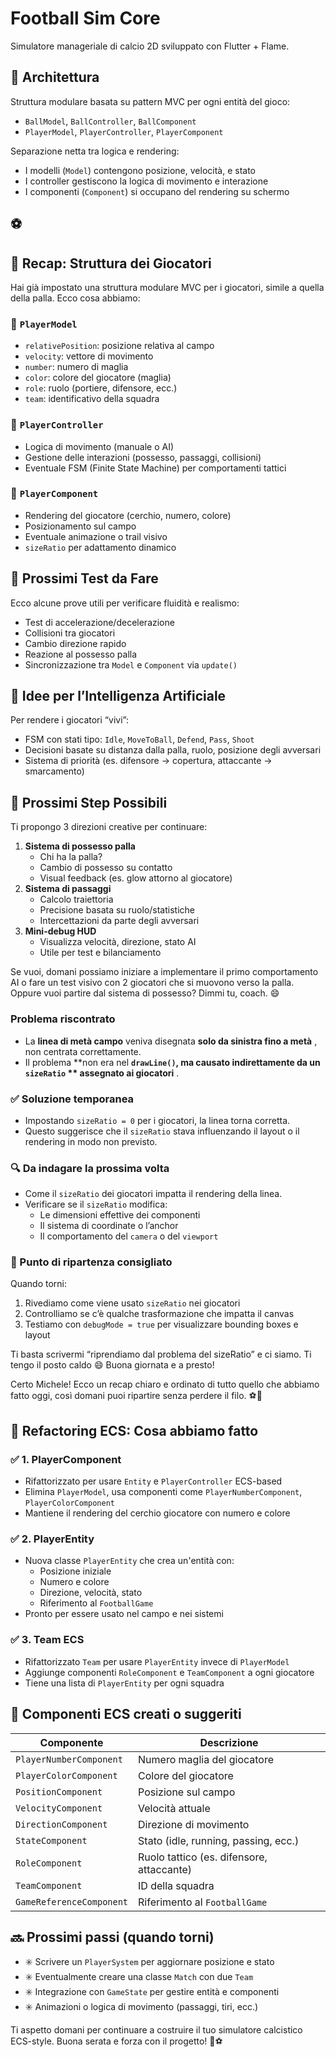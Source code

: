 # Football Sim Core

Simulatore manageriale di calcio 2D sviluppato con Flutter + Flame.

## 🧠 Architettura

Struttura modulare basata su pattern MVC per ogni entità del gioco:

- `BallModel`, `BallController`, `BallComponent`
- `PlayerModel`, `PlayerController`, `PlayerComponent`

Separazione netta tra logica e rendering:

- I modelli (`Model`) contengono posizione, velocità, e stato
- I controller gestiscono la logica di movimento e interazione
- I componenti (`Component`) si occupano del rendering su schermo

## ⚽

## 🔄 Recap: Struttura dei Giocatori

Hai già impostato una struttura modulare MVC per i giocatori, simile a quella della palla. Ecco cosa abbiamo:

### 🧩 `PlayerModel`

* `relativePosition`: posizione relativa al campo
* `velocity`: vettore di movimento
* `number`: numero di maglia
* `color`: colore del giocatore (maglia)
* `role`: ruolo (portiere, difensore, ecc.)
* `team`: identificativo della squadra

### 🧠 `PlayerController`

* Logica di movimento (manuale o AI)
* Gestione delle interazioni (possesso, passaggi, collisioni)
* Eventuale FSM (Finite State Machine) per comportamenti tattici

### 🎨 `PlayerComponent`

* Rendering del giocatore (cerchio, numero, colore)
* Posizionamento sul campo
* Eventuale animazione o trail visivo
* `sizeRatio` per adattamento dinamico

## 🧪 Prossimi Test da Fare

Ecco alcune prove utili per verificare fluidità e realismo:

* Test di accelerazione/decelerazione
* Collisioni tra giocatori
* Cambio direzione rapido
* Reazione al possesso palla
* Sincronizzazione tra `Model` e `Component` via `update()`

## 🧠 Idee per l’Intelligenza Artificiale

Per rendere i giocatori “vivi”:

* FSM con stati tipo: `Idle`, `MoveToBall`, `Defend`, `Pass`, `Shoot`
* Decisioni basate su distanza dalla palla, ruolo, posizione degli avversari
* Sistema di priorità (es. difensore → copertura, attaccante → smarcamento)

## 🎯 Prossimi Step Possibili

Ti propongo 3 direzioni creative per continuare:

1. **Sistema di possesso palla**
   * Chi ha la palla?
   * Cambio di possesso su contatto
   * Visual feedback (es. glow attorno al giocatore)
2. **Sistema di passaggi**
   * Calcolo traiettoria
   * Precisione basata su ruolo/statistiche
   * Intercettazioni da parte degli avversari
3. **Mini-debug HUD**
   * Visualizza velocità, direzione, stato AI
   * Utile per test e bilanciamento

Se vuoi, domani possiamo iniziare a implementare il primo comportamento AI o fare un test visivo con 2 giocatori che si muovono verso la palla. Oppure vuoi partire dal sistema di possesso? Dimmi tu, coach. 😄

### Problema riscontrato

* La **linea di metà campo** veniva disegnata  **solo da sinistra fino a metà** , non centrata correttamente.
* Il problema **non era nel **`drawLine()`, ma causato indirettamente da un `sizeRatio` ** assegnato ai giocatori** .

### ✅ Soluzione temporanea

* Impostando `sizeRatio = 0` per i giocatori, la linea torna corretta.
* Questo suggerisce che il `sizeRatio` stava influenzando il layout o il rendering in modo non previsto.

### 🔍 Da indagare la prossima volta

* Come il `sizeRatio` dei giocatori impatta il rendering della linea.
* Verificare se il `sizeRatio` modifica:
  * Le dimensioni effettive dei componenti
  * Il sistema di coordinate o l’anchor
  * Il comportamento del `camera` o del `viewport`

### 🧭 Punto di ripartenza consigliato

Quando torni:

1. Rivediamo come viene usato `sizeRatio` nei giocatori
2. Controlliamo se c’è qualche trasformazione che impatta il canvas
3. Testiamo con `debugMode = true` per visualizzare bounding boxes e layout

Ti basta scrivermi “riprendiamo dal problema del sizeRatio” e ci siamo. Ti tengo il posto caldo 😄
Buona giornata e a presto!



Certo Michele! Ecco un recap chiaro e ordinato di tutto quello che abbiamo fatto oggi, così domani puoi ripartire senza perdere il filo. ⚽🧠

## 🧱 Refactoring ECS: Cosa abbiamo fatto

### ✅ 1. **PlayerComponent**

* Rifattorizzato per usare `Entity` e `PlayerController` ECS-based
* Elimina `PlayerModel`, usa componenti come `PlayerNumberComponent`, `PlayerColorComponent`
* Mantiene il rendering del cerchio giocatore con numero e colore

### ✅ 2. **PlayerEntity**

* Nuova classe `PlayerEntity` che crea un'entità con:
  * Posizione iniziale
  * Numero e colore
  * Direzione, velocità, stato
  * Riferimento al `FootballGame`
* Pronto per essere usato nel campo e nei sistemi

### ✅ 3. **Team ECS**

* Rifattorizzato `Team` per usare `PlayerEntity` invece di `PlayerModel`
* Aggiunge componenti `RoleComponent` e `TeamComponent` a ogni giocatore
* Tiene una lista di `PlayerEntity` per ogni squadra

## 🧩 Componenti ECS creati o suggeriti

| Componente                 | Descrizione                               |
| -------------------------- | ----------------------------------------- |
| `PlayerNumberComponent`  | Numero maglia del giocatore               |
| `PlayerColorComponent`   | Colore del giocatore                      |
| `PositionComponent`      | Posizione sul campo                       |
| `VelocityComponent`      | Velocità attuale                         |
| `DirectionComponent`     | Direzione di movimento                    |
| `StateComponent`         | Stato (idle, running, passing, ecc.)      |
| `RoleComponent`          | Ruolo tattico (es. difensore, attaccante) |
| `TeamComponent`          | ID della squadra                          |
| `GameReferenceComponent` | Riferimento al `FootballGame`           |

## 🔜 Prossimi passi (quando torni)

* ✳️ Scrivere un `PlayerSystem` per aggiornare posizione e stato
* ✳️ Eventualmente creare una classe `Match` con due `Team`
* ✳️ Integrazione con `GameState` per gestire entità e componenti
* ✳️ Animazioni o logica di movimento (passaggi, tiri, ecc.)

Ti aspetto domani per continuare a costruire il tuo simulatore calcistico ECS-style. Buona serata e forza con il progetto! 💪⚽
